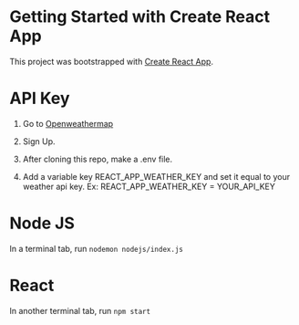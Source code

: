 # Getting Started with Create React App

This project was bootstrapped with [Create React App](https://github.com/facebook/create-react-app).

# API Key

1. Go to [Openweathermap](https://openweathermap.org/api)

2. Sign Up.

3. After cloning this repo, make a .env file.

4. Add a variable key REACT_APP_WEATHER_KEY and set it equal to your weather api key.
  Ex: REACT_APP_WEATHER_KEY = YOUR_API_KEY

# Node JS

In a terminal tab, run `nodemon nodejs/index.js`

# React

In another terminal tab, run `npm start`

